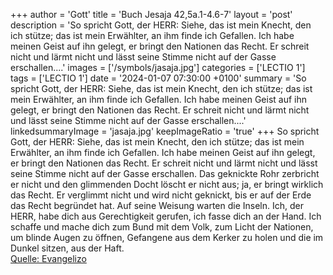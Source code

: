 +++
author = 'Gott'
title = 'Buch Jesaja 42,5a.1-4.6-7'
layout = 'post'
description = 'So spricht Gott, der HERR: Siehe, das ist mein Knecht, den ich stütze; das ist mein Erwählter, an ihm finde ich Gefallen. Ich habe meinen Geist auf ihn gelegt, er bringt den Nationen das Recht. Er schreit nicht und lärmt nicht und lässt seine Stimme nicht auf der Gasse erschallen....'
images = ['/symbols/jasaja.jpg']
categories = ['LECTIO 1']
tags = ['LECTIO 1']
date = '2024-01-07 07:30:00 +0100'
summary = 'So spricht Gott, der HERR: Siehe, das ist mein Knecht, den ich stütze; das ist mein Erwählter, an ihm finde ich Gefallen. Ich habe meinen Geist auf ihn gelegt, er bringt den Nationen das Recht. Er schreit nicht und lärmt nicht und lässt seine Stimme nicht auf der Gasse erschallen....'
linkedsummaryImage = 'jasaja.jpg'
keepImageRatio = 'true'
+++
So spricht Gott, der HERR:
Siehe, das ist mein Knecht, den ich stütze; das ist mein Erwählter, an ihm finde ich Gefallen. Ich habe meinen Geist auf ihn gelegt, er bringt den Nationen das Recht.
Er schreit nicht und lärmt nicht und lässt seine Stimme nicht auf der Gasse erschallen.<!--more-->
Das geknickte Rohr zerbricht er nicht und den glimmenden Docht löscht er nicht aus; ja, er bringt wirklich das Recht.
Er verglimmt nicht und wird nicht geknickt, bis er auf der Erde das Recht begründet hat. Auf seine Weisung warten die Inseln.
Ich, der HERR, habe dich aus Gerechtigkeit gerufen, ich fasse dich an der Hand. Ich schaffe und mache dich zum Bund mit dem Volk, zum Licht der Nationen,
um blinde Augen zu öffnen, Gefangene aus dem Kerker zu holen und die im Dunkel sitzen, aus der Haft.<br> [Quelle: Evangelizo](https://evangeliumtagfuertag.org/DE/gospel)